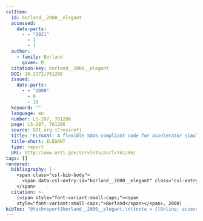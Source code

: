 ```yaml
---
cslItem:
  id: borland__2000__elegant
  accessed:
    date-parts:
      - - "2021"
        - 1
        - 1
  author:
    - family: Borland
      given: M
  citation-key: borland__2000__elegant
  DOI: 10.2172/761286
  issued:
    date-parts:
      - - "2000"
        - 8
        - 18
  keyword: ""
  language: en
  number: LS-287, 761286
  page: LS-287, 761286
  source: DOI.org (Crossref)
  title: "ELEGANT: A flexible SDDS-compliant code for accelerator simulation"
  title-short: ELEGANT
  type: report
  URL: http://www.osti.gov/servlets/purl/761286/
tags: []
rendered:
  bibliography: |-
    <span class="csl-bib-body">
      <span data-csl-entry-id="borland__2000__elegant" class="csl-entry"><span class='author-bib'>Borland</span>. <span class='date-bib'>(2000)</span>. <span class='title'><i><b><span style="font-style:normal;">ELEGANT: A flexible SDDS-compliant code for accelerator simulation</span></b></i></span> (LS-287, 761286; S. LS-287, 761286). <span class='URL'><a href='https://doi.org/10.2172/761286'>LINK</a></span></span>
    </span>
  citation: >-
    (<span style="font-variant:small-caps;"><span
    style="font-variant:small-caps;">Borland</span></span>, 2000)
bibTex: "@techreport{borland__2000__elegant,\n\tnote = {[Online; accessed 2021-01-01]},\n\tauthor = {Borland, M},\n\tdoi = {10.2172/761286},\n\tyear = {2000},\n\tmonth = {aug 18},\n\tnumber = {LS-287, 761286},\n\tpages = {LS--287, 761286},\n\ttitle = {ELEGANT: A flexible {SDDS}-compliant code for accelerator simulation},\n\turl = {http://www.osti.gov/servlets/purl/761286/},\n\thowpublished = {http://www.osti.gov/servlets/purl/761286/},\n}\n\n"
---
```


